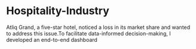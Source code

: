 # Hospitality-Industry
Atliq Grand, a five-star hotel, noticed a loss in its market share and wanted to address this issue.To facilitate data-informed decision-making, I developed an end-to-end dashboard
